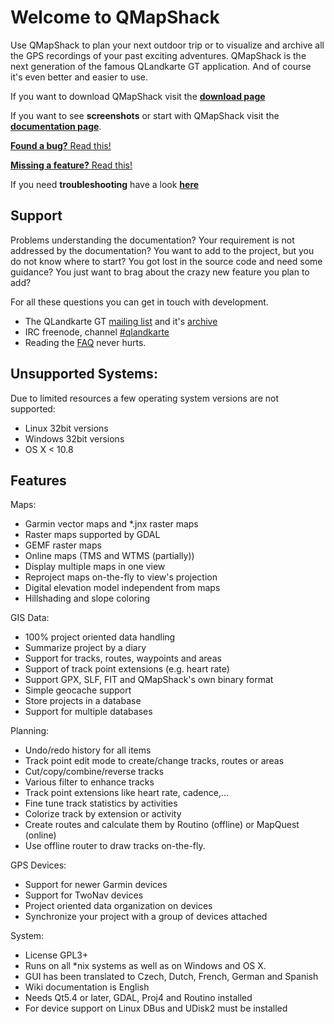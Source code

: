 # Welcome to QMapShack

Use QMapShack to plan your next outdoor trip or to visualize and archive all the GPS recordings of your past exciting adventures. QMapShack is the next generation of the famous QLandkarte GT application. And of course it's even better and easier to use.

If you want to download QMapShack visit the [**download page**](https://bitbucket.org/maproom/qmapshack/downloads)

If you want to see **screenshots** or start with QMapShack visit the [**documentation page**](DocMain).

[**Found a bug?** Read this!](ReportBugs)

[**Missing a feature?** Read this!](RequestFeatures)

If you need **troubleshooting** have a look [**here**](TroubleShooting)

## Support

Problems understanding the documentation? Your requirement is not addressed by the documentation? You want to add to the project, but you do not know where to start? You got lost in the source code and need some guidance? You just want to brag about the crazy new feature you plan to add? 

For all these questions you can get in touch with development.

* The QLandkarte GT [mailing list](https://lists.sourceforge.net/lists/listinfo/qlandkartegt-users) and it's [archive](http://news.gmane.org/gmane.comp.gis.qlandkartegt.user)
* IRC freenode, channel [#qlandkarte](http://webchat.freenode.net/?channels=#qlandkarte)
* Reading the [FAQ](DocMain#markdown-header-getting-help) never hurts.

## Unsupported Systems:
Due to limited resources a few operating system versions are not supported:

* Linux 32bit versions
* Windows 32bit versions
* OS X < 10.8

## Features

Maps:

* Garmin vector maps and *.jnx raster maps
* Raster maps supported by GDAL
* GEMF raster maps
* Online maps (TMS and WTMS (partially))
* Display multiple maps in one view
* Reproject maps on-the-fly to view's projection
* Digital elevation model independent from maps
* Hillshading and slope coloring

GIS Data:

* 100% project oriented data handling
* Summarize project by a diary
* Support for tracks, routes, waypoints and areas
* Support of track point extensions (e.g. heart rate)
* Support GPX, SLF, FIT and QMapShack's own binary format
* Simple geocache support
* Store projects in a database
* Support for multiple databases

Planning:

* Undo/redo history for all items
* Track point edit mode to create/change tracks, routes or areas
* Cut/copy/combine/reverse tracks
* Various filter to enhance tracks
* Track point extensions like heart rate, cadence,...
* Fine tune track statistics by activities
* Colorize track by extension or activity
* Create routes and calculate them by Routino (offline) or MapQuest (online)
* Use offline router to draw tracks on-the-fly.

GPS Devices:

* Support for newer Garmin devices
* Support for TwoNav devices
* Project oriented data organization on devices
* Synchronize your project with a group of devices attached 

System:

* License GPL3+
* Runs on all *nix systems as well as on Windows and OS X.
* GUI has been translated to Czech, Dutch, French, German and Spanish
* Wiki documentation is English 
* Needs Qt5.4 or later, GDAL, Proj4 and Routino installed
* For device support on Linux DBus and UDisk2 must be installed
